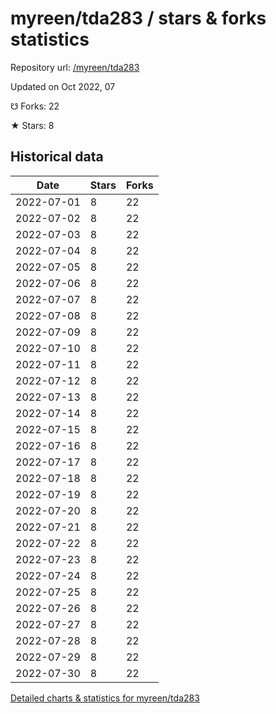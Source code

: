 # myreen/tda283 / stars & forks statistics

Repository url: [/myreen/tda283](https://github.com/myreen/tda283)

Updated on Oct 2022, 07

☋ Forks: 22

★ Stars: 8

## Historical data
| Date | Stars | Forks |
|------|-------|-------|
| 2022-07-01 | 8 | 22 | 
| 2022-07-02 | 8 | 22 | 
| 2022-07-03 | 8 | 22 | 
| 2022-07-04 | 8 | 22 | 
| 2022-07-05 | 8 | 22 | 
| 2022-07-06 | 8 | 22 | 
| 2022-07-07 | 8 | 22 | 
| 2022-07-08 | 8 | 22 | 
| 2022-07-09 | 8 | 22 | 
| 2022-07-10 | 8 | 22 | 
| 2022-07-11 | 8 | 22 | 
| 2022-07-12 | 8 | 22 | 
| 2022-07-13 | 8 | 22 | 
| 2022-07-14 | 8 | 22 | 
| 2022-07-15 | 8 | 22 | 
| 2022-07-16 | 8 | 22 | 
| 2022-07-17 | 8 | 22 | 
| 2022-07-18 | 8 | 22 | 
| 2022-07-19 | 8 | 22 | 
| 2022-07-20 | 8 | 22 | 
| 2022-07-21 | 8 | 22 | 
| 2022-07-22 | 8 | 22 | 
| 2022-07-23 | 8 | 22 | 
| 2022-07-24 | 8 | 22 | 
| 2022-07-25 | 8 | 22 | 
| 2022-07-26 | 8 | 22 | 
| 2022-07-27 | 8 | 22 | 
| 2022-07-28 | 8 | 22 | 
| 2022-07-29 | 8 | 22 | 
| 2022-07-30 | 8 | 22 | 


[Detailed charts & statistics for myreen/tda283](https://reviewgithub.com/rep/myreen/tda283)
